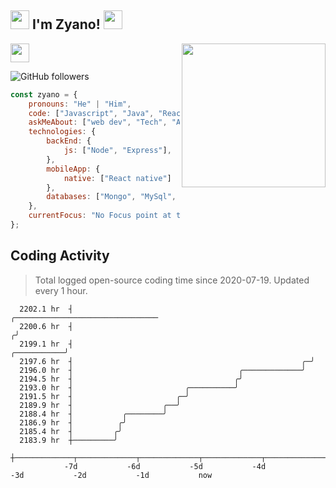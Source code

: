 <h2><img src="https://emojis.slackmojis.com/emojis/images/1531849430/4246/blob-sunglasses.gif?1531849430" width="30"/> I'm Zyano! <img src="https://emojis.slackmojis.com/emojis/images/1680554188/65018/cat-roomba-exceptionally-fast.gif?1680554188" width="30"></h2>
<img align='right' src="https://media.giphy.com/media/M9gbBd9nbDrOTu1Mqx/giphy.gif" width="230">
</a><img src="https://media.giphy.com/media/WUlplcMpOCEmTGBtBW/giphy.gif" width="30"> 
</em></p>

![GitHub followers](https://img.shields.io/github/followers/Zyano0x?label=Follow&style=social)

```javascript
const zyano = {
    pronouns: "He" | "Him",
    code: ["Javascript", "Java", "React"],
    askMeAbout: ["web dev", "Tech", "App dev"],
    technologies: {
        backEnd: {
            js: ["Node", "Express"],
        },
        mobileApp: {
            native: ["React native"]
        },
        databases: ["Mongo", "MySql", "MSSQL"],
    },
    currentFocus: "No Focus point at this time",
};
```
<h2 align="left">Coding Activity</h2>

> Total logged open-source coding time since 2020-07-19. Updated every 1 hour.

<!-- prettier-ignore-start -->
<!-- START_SECTION:ascii_graph -->

```
  2202.1 hr  ┤                                                                  ╭──────────────────────────────── 
  2200.6 hr  ┤                                                                 ╭╯                                 
  2199.1 hr  ┤                                                     ╭───────────╯                                  
  2197.6 hr  ┤                                                   ╭─╯                                              
  2196.0 hr  ┤                                     ╭─────────────╯                                                
  2194.5 hr  ┤                                    ╭╯                                                              
  2193.0 hr  ┤                         ╭──────────╯                                                               
  2191.5 hr  ┤                       ╭─╯                                                                          
  2189.9 hr  ┤                    ╭──╯                                                                            
  2188.4 hr  ┤           ╭────────╯                                                                               
  2186.9 hr  ┤          ╭╯                                                                                        
  2185.4 hr  ┤         ╭╯                                                                                         
  2183.9 hr  ┼─────────╯                                                                                          
             ┼─────────────┬─────────────┬─────────────┬─────────────┬─────────────┬─────────────┬─────────────┤ 
            -7d           -6d           -5d           -4d           -3d           -2d           -1d           now
```

<!-- END_SECTION:ascii_graph -->
<!-- prettier-ignore-end -->
